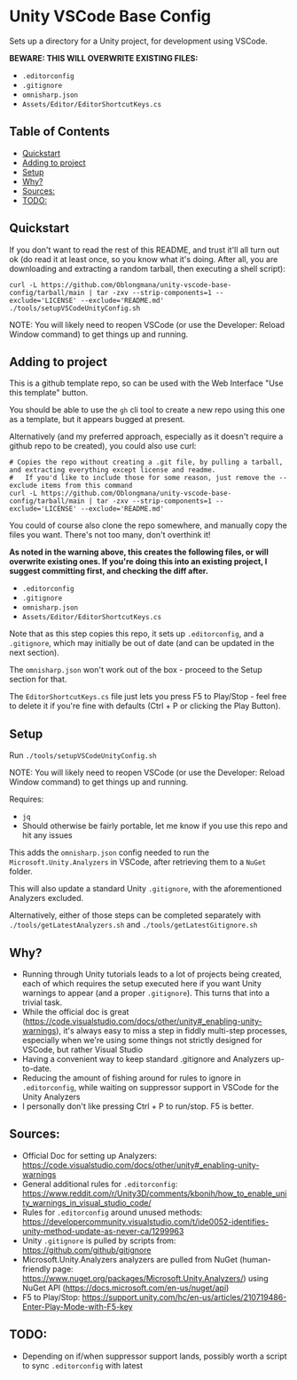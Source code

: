 # Unity VSCode Base Config

Sets up a directory for a Unity project, for development using VSCode.

**BEWARE: THIS WILL OVERWRITE EXISTING FILES:**
 - `.editorconfig`
 - `.gitignore`
 - `omnisharp.json`
 - `Assets/Editor/EditorShortcutKeys.cs`

## Table of Contents
- [Quickstart](#quickstart)
- [Adding to project](#adding-to-project)
- [Setup](#setup)
- [Why?](#why)
- [Sources:](#sources)
- [TODO:](#todo)

## Quickstart

If you don't want to read the rest of this README, and trust it'll all turn out ok (do read it at least once, so you know what it's doing. After all, you are downloading and extracting a random tarball, then executing a shell script):
```
curl -L https://github.com/Oblongmana/unity-vscode-base-config/tarball/main | tar -zxv --strip-components=1 --exclude='LICENSE' --exclude='README.md'
./tools/setupVSCodeUnityConfig.sh
```

NOTE: You will likely need to reopen VSCode (or use the Developer: Reload Window command) to get things up and running.

## Adding to project

This is a github template repo, so can be used with the Web Interface "Use this template" button.

You should be able to use the `gh` cli tool to create a new repo using this one as a template, but it appears bugged at present.

Alternatively (and my preferred approach, especially as it doesn't require a github repo to be created), you could also use curl:
```
# Copies the repo without creating a .git file, by pulling a tarball, and extracting everything except license and readme.
#   If you'd like to include those for some reason, just remove the --exclude items from this command
curl -L https://github.com/Oblongmana/unity-vscode-base-config/tarball/main | tar -zxv --strip-components=1 --exclude='LICENSE' --exclude='README.md'
```

You could of course also clone the repo somewhere, and manually copy the files you want. There's not too many, don't overthink it!

**As noted in the warning above, this creates the following files, or will overwrite existing ones. If you're doing this into an existing project, I suggest committing first, and checking the diff after.**
 - `.editorconfig`
 - `.gitignore`
 - `omnisharp.json`
 - `Assets/Editor/EditorShortcutKeys.cs`

Note that as this step copies this repo, it sets up `.editorconfig`, and a `.gitignore`, which may initially be out of date (and can be updated in the next section).

The `omnisharp.json` won't work out of the box - proceed to the Setup section for that.

The `EditorShortcutKeys.cs` file just lets you press F5 to Play/Stop - feel free to delete it if you're fine with defaults (Ctrl + P or clicking the Play Button).
## Setup

Run `./tools/setupVSCodeUnityConfig.sh`

NOTE: You will likely need to reopen VSCode (or use the Developer: Reload Window command) to get things up and running.

Requires:
 - `jq`
 - Should otherwise be fairly portable, let me know if you use this repo and hit any issues

This adds the `omnisharp.json` config needed to run the `Microsoft.Unity.Analyzers` in VSCode, after retrieving them to a `NuGet` folder.

This will also update a standard Unity `.gitignore`, with the aforementioned Analyzers excluded.

Alternatively, either of those steps can be completed separately with `./tools/getLatestAnalyzers.sh` and `./tools/getLatestGitignore.sh`

## Why?

- Running through Unity tutorials leads to a lot of projects being created, each of which requires the setup executed here if you want Unity warnings to appear (and a proper `.gitignore`). This turns that into a trivial task.
- While the official doc is great (https://code.visualstudio.com/docs/other/unity#_enabling-unity-warnings), it's always easy to miss a step in fiddly multi-step processes, especially when we're using some things not strictly designed for VSCode, but rather Visual Studio
- Having a convenient way to keep standard .gitignore and Analyzers up-to-date.
- Reducing the amount of fishing around for rules to ignore in `.editorconfig`, while waiting on suppressor support in VSCode for the Unity Analyzers
- I personally don't like pressing Ctrl + P to run/stop. F5 is better.

## Sources:
- Official Doc for setting up Analyzers: https://code.visualstudio.com/docs/other/unity#_enabling-unity-warnings
- General additional rules for `.editorconfig`: https://www.reddit.com/r/Unity3D/comments/kbonih/how_to_enable_unity_warnings_in_visual_studio_code/
- Rules for `.editorconfig` around unused methods: https://developercommunity.visualstudio.com/t/ide0052-identifies-unity-method-update-as-never-ca/1299963
- Unity `.gitignore` is pulled by scripts from: https://github.com/github/gitignore
- Microsoft.Unity.Analyzers analyzers are pulled from NuGet (human-friendly page: https://www.nuget.org/packages/Microsoft.Unity.Analyzers/) using NuGet API (https://docs.microsoft.com/en-us/nuget/api)
- F5 to Play/Stop: https://support.unity.com/hc/en-us/articles/210719486-Enter-Play-Mode-with-F5-key

## TODO:
- Depending on if/when suppressor support lands, possibly worth a script to sync `.editorconfig` with latest